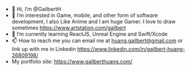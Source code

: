- 👋 Hi, I’m @GailbertH
- 👀 I’m interested in Game, mobile, and other form of software development, I also Like Anime and I am huge Gamer. I love to draw sometimes https://www.artstation.com/gailbert
- 🌱 I’m currently learning ReactJS, Unreal Engine and Swift/Xcode
- 📫 How to reach me you can email me at huang.gailbert@gmail.com or link up with me in Linkedin https://www.linkedin.com/in/gailbert-huang-26809198/
- My portfolio site: https://www.gailberthuang.com/

<!---
GailbertH/GailbertH is a ✨ special ✨ repository because its `README.md` (this file) appears on your GitHub profile.
You can click the Preview link to take a look at your changes.
--->
